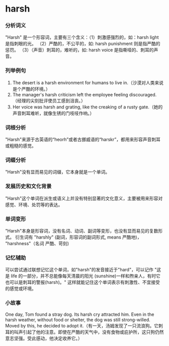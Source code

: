 # harsh

### 分析词义

  

"Harsh" 是一个形容词，主要有三个含义：（1）刺激感强烈的，如：harsh light 是指刺眼的光。 （2）严酷的，不公平的，如: harsh punishment 则是指严酷的惩罚。 （3）（声音）刺耳的，难听的，如: harsh voice 是指嘶哑的、刺耳的声音。

  

### 列举例句

  

1.  The desert is a harsh environment for humans to live in.（沙漠对人类来说是个严酷的环境。）
2.  The manager's harsh criticism left the employee feeling discouraged.（经理的尖刻批评使员工感到沮丧。）
3.  Her voice was harsh and grating, like the creaking of a rusty gate.（她的声音刺耳难听，就像生锈的门吱吱作响。）

  

### 词根分析

  

"Harsh"来源于古英语的“heorh”或者古挪威语的“harskr”，都用来形容声音刺耳或粗糙的感觉。

  

### 词缀分析

  

"Harsh"没有显而易见的词缀，它本身就是一个单词。

  

### 发展历史和文化背景

  

"Harsh"这个单词在派生或语义上并没有特别显著的文化意义，主要被用来形容对感觉、环境、处罚等的表达。

  

### 单词变形

  

"Harsh"本身是形容词，没有名词、动词、副词等变形，也没有显而易见的复数形式。 衍生词有 "harshly" (副词，形容词的副词形式, means 严酷地)， "harshness"（名词 严酷、苛刻)

  

### 记忆辅助

  

可以尝试通过联想记忆这个单词，如"harsh"的发音接近于"hard"，可以记作 "这是 life 的一部分，并不总能像每天清晨的阳光 (sunshine)一样和煦亲人，有时它也可以是刺耳的警报(harsh)。" 这样就能记住这个单词表示有刺激性、不宜接受的感觉或环境。

  

### 小故事

  

One day, Tom found a stray dog. Its harsh cry attracted him. Even in the harsh weather, without food or shelter, the dog was still strong-willed. Moved by this, he decided to adopt it.（有一天，汤姆发现了一只流浪狗。它刺耳的叫声引起了他的注意。即使在严酷的天气中，没有食物或庇护所，这只狗仍然意志坚强。受此感动，他决定收养它。）
